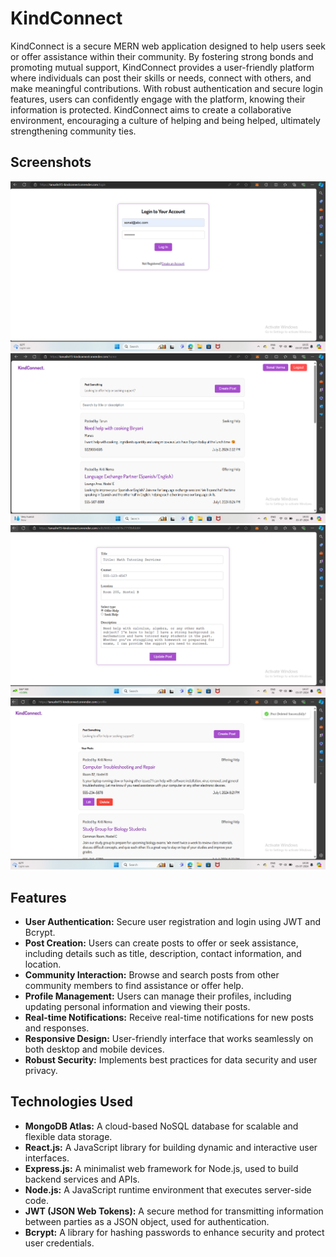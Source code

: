 # KindConnect
KindConnect is a secure MERN web application designed to help users seek or offer assistance within their community. By fostering strong bonds and promoting mutual support, KindConnect provides a user-friendly platform where individuals can post their skills or needs, connect with others, and make meaningful contributions. With robust authentication and secure login features, users can confidently engage with the platform, knowing their information is protected. KindConnect aims to create a collaborative environment, encouraging a culture of helping and being helped, ultimately strengthening community ties.

## Screenshots
![](images/kind1.png)           
![](images/kind2.png)         
![](images/kind3.png)           
![](images/kind4.png)        

## Features

- **User Authentication:** Secure user registration and login using JWT and Bcrypt.
- **Post Creation:** Users can create posts to offer or seek assistance, including details such as title, description, contact information, and location.
- **Community Interaction:** Browse and search posts from other community members to find assistance or offer help.
- **Profile Management:** Users can manage their profiles, including updating personal information and viewing their posts.
- **Real-time Notifications:** Receive real-time notifications for new posts and responses.
- **Responsive Design:** User-friendly interface that works seamlessly on both desktop and mobile devices.
- **Robust Security:** Implements best practices for data security and user privacy.

## Technologies Used

- **MongoDB Atlas:** A cloud-based NoSQL database for scalable and flexible data storage.
- **React.js:** A JavaScript library for building dynamic and interactive user interfaces.
- **Express.js:** A minimalist web framework for Node.js, used to build backend services and APIs.
- **Node.js:** A JavaScript runtime environment that executes server-side code.
- **JWT (JSON Web Tokens):** A secure method for transmitting information between parties as a JSON object, used for authentication.
- **Bcrypt:** A library for hashing passwords to enhance security and protect user credentials.

#
